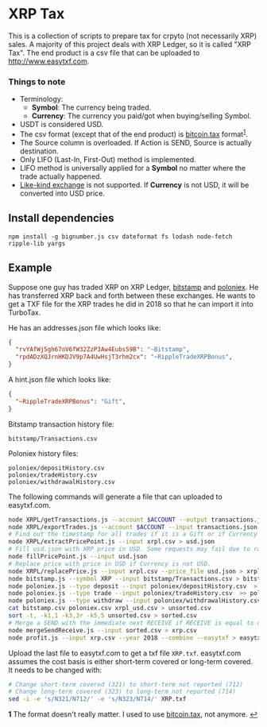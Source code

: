 # XRP Tax

This is a collection of scripts to prepare tax for crpyto (not necessarily XRP)
sales. A majority of this project deals with XRP Ledger, so it is called "XRP
Tax".  The end product is a csv file that can be uploaded to
http://www.easytxf.com.

### Things to note
* Terminology:
  * __Symbol__: The currency being traded.
  * __Currency__: The currency you paid/got when buying/selling Symbol.
* USDT is considered USD.
* The csv format (except that of the end product) is [bitcoin.tax](
  http://bitcoin.tax) format<sup id="a1">[1](#f1)</sup>.
* The Source column is overloaded. If Action is SEND, Source is actually
  destination.
* Only LIFO (Last-In, First-Out) method is implemented.
* LIFO method is universally applied for a __Symbol__ no matter where the trade
  actually happened.
* [Like-kind exchange](
  https://www.investopedia.com/terms/l/like-kind_exchange.asp) is not supported.
  If __Currency__ is not USD, it will be converted into USD price.

## Install dependencies

```
npm install -g bignumber.js csv dateformat fs lodash node-fetch ripple-lib yargs
```

## Example

Suppose one guy has traded XRP on XRP Ledger,
[bitstamp](http://www.bitstamp.net) and [poloniex](http://www.poloniex.com). He
has transferred XRP back and forth between these exchanges. He wants to get a
TXF file for the XRP trades he did in 2018 so that he can import it into
TurboTax.

He has an addresses.json file which looks like:
```json
{
  "rvYAfWj5gh67oV6fW32ZzP3Aw4Eubs59B": "~Bitstamp",
  "rpdADzXQJrnHKDJV9p7A4UwHsjT3rhm2cx": "~RippleTradeXRPBonus",
}
```

A hint.json file which looks like:
```json
{
  "~RippleTradeXRPBonus": "Gift",
}
```

Bitstamp transaction history file:
```
bitstamp/Transactions.csv
```

Poloniex history files:
```
poloniex/depositHistory.csv
poloniex/tradeHistory.csv
poloniex/withdrawalHistory.csv
```

The following commands will generate a file that can uploaded to easytxf.com.
```bash
node XRPL/getTransactions.js --account $ACCOUNT --output transactions.json
node XRPL/exportTrades.js --account $ACCOUNT --input transactions.json --addresses addresses.json --cost_basis_hint hint.json  > xrpl.csv
# Find out the timestamp for all trades if it is a Gift or if Currency is not USD.
node XRPL/extractPricePoint.js --input xrpl.csv > usd.json
# Fill usd.json with XRP price in USD. Some requests may fail due to rate-limiting. Retry as needed.
node fillPricePoint.js --input usd.json
# Replace price with price in USD if Currency is not USD.
node XRPL/replacePrice.js --input xrpl.csv --price_file usd.json > xrpl_usd.csv
node bitstamp.js --symbol XRP --input bitstamp/Transactions.csv > bitstamp.csv
node poloniex.js --type deposit --input poloniex/depositHistory.csv  > poloniex.csv
node poloniex.js --type trade --input poloniex/tradeHistory.csv  >> poloniex.csv
node poloniex.js --type withdraw --input poloniex/withdrawalHistory.csv  >> poloniex.csv
cat bitstamp.csv poloniex.csv xrpl_usd.csv > unsorted.csv
sort -t, -k1,1 -k3,3r -k5,5 unsorted.csv > sorted.csv
# Merge a SEND with the immediate next RECEIVE if RECEIVE is equal to or slightly less than SEND.
node mergeSendReceive.js --input sorted.csv > xrp.csv
node profit.js --input xrp.csv --year 2018 --combine --easytxf > easytxf.csv
```

Upload the last file to easytxf.com to get a txf file `XRP.txf`. easytxf.com
assumes the cost basis is either short-term covered or long-term covered. It
needs to be changed with:

```bash
# Change short-term covered (321) to short-term not reported (712)
# Change long-term covered (323) to long-term not reported (714)
sed -i -e 's/N321/N712/' -e 's/N323/N714/' XRP.txf
```

<b id="f1">1</b> The format doesn't really matter. I used to use [bitcoin.tax](
http://bitcoin.tax), not anymore. [↩](#a1)
